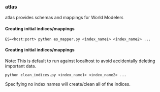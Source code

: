 ### atlas
atlas provides schemas and mappings for World Modelers


#### Creating initial indices/mappings
```
ES=<host:port> python es_mapper.py <index_name1> <index_name2> ...
```


#### Creating initial indices/mappings
Note: This is default to run against localhost to avoid accidentally deleting important data.
```
python clean_indices.py <index_name1> <index_name2> ...
```

Specifying no index names will create/clean all of the indices.
